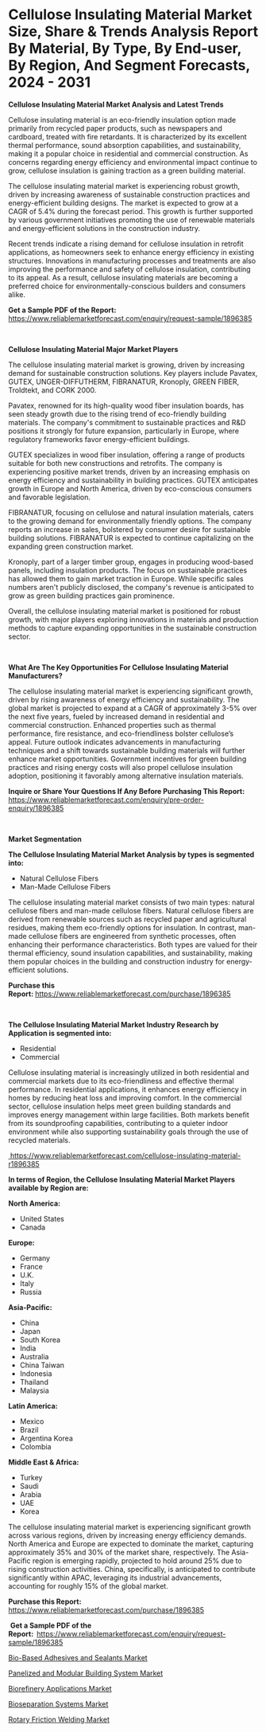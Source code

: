 <p><h1>Cellulose Insulating Material Market Size, Share & Trends Analysis Report By Material, By Type, By End-user, By Region, And Segment Forecasts, 2024 - 2031</h1></p><p><strong>Cellulose Insulating Material Market Analysis and Latest Trends</strong></p>
<p><p>Cellulose insulating material is an eco-friendly insulation option made primarily from recycled paper products, such as newspapers and cardboard, treated with fire retardants. It is characterized by its excellent thermal performance, sound absorption capabilities, and sustainability, making it a popular choice in residential and commercial construction. As concerns regarding energy efficiency and environmental impact continue to grow, cellulose insulation is gaining traction as a green building material.</p><p>The cellulose insulating material market is experiencing robust growth, driven by increasing awareness of sustainable construction practices and energy-efficient building designs. The market is expected to grow at a CAGR of 5.4% during the forecast period. This growth is further supported by various government initiatives promoting the use of renewable materials and energy-efficient solutions in the construction industry.</p><p>Recent trends indicate a rising demand for cellulose insulation in retrofit applications, as homeowners seek to enhance energy efficiency in existing structures. Innovations in manufacturing processes and treatments are also improving the performance and safety of cellulose insulation, contributing to its appeal. As a result, cellulose insulating materials are becoming a preferred choice for environmentally-conscious builders and consumers alike.</p></p>
<p><strong>Get a Sample PDF of the Report:&nbsp;</strong> <a href="https://www.reliablemarketforecast.com/enquiry/request-sample/1896385?utm_campaign=121&utm_medium=2&utm_source=Github&utm_content=ia&utm_term=24102024&utm_id=cellulose-insulating-material">https://www.reliablemarketforecast.com/enquiry/request-sample/1896385</a></p>
<p>&nbsp;</p>
<p><strong>Cellulose Insulating Material Major Market Players</strong></p>
<p><p>The cellulose insulating material market is growing, driven by increasing demand for sustainable construction solutions. Key players include Pavatex, GUTEX, UNGER-DIFFUTHERM, FIBRANATUR, Kronoply, GREEN FIBER, Troldtekt, and CORK 2000.</p><p>Pavatex, renowned for its high-quality wood fiber insulation boards, has seen steady growth due to the rising trend of eco-friendly building materials. The company's commitment to sustainable practices and R&D positions it strongly for future expansion, particularly in Europe, where regulatory frameworks favor energy-efficient buildings.</p><p>GUTEX specializes in wood fiber insulation, offering a range of products suitable for both new constructions and retrofits. The company is experiencing positive market trends, driven by an increasing emphasis on energy efficiency and sustainability in building practices. GUTEX anticipates growth in Europe and North America, driven by eco-conscious consumers and favorable legislation.</p><p>FIBRANATUR, focusing on cellulose and natural insulation materials, caters to the growing demand for environmentally friendly options. The company reports an increase in sales, bolstered by consumer desire for sustainable building solutions. FIBRANATUR is expected to continue capitalizing on the expanding green construction market.</p><p>Kronoply, part of a larger timber group, engages in producing wood-based panels, including insulation products. The focus on sustainable practices has allowed them to gain market traction in Europe. While specific sales numbers aren't publicly disclosed, the company's revenue is anticipated to grow as green building practices gain prominence.</p><p>Overall, the cellulose insulating material market is positioned for robust growth, with major players exploring innovations in materials and production methods to capture expanding opportunities in the sustainable construction sector.</p></p>
<p>&nbsp;</p>
<p><strong>What Are The Key Opportunities For Cellulose Insulating Material Manufacturers?</strong></p>
<p><p>The cellulose insulating material market is experiencing significant growth, driven by rising awareness of energy efficiency and sustainability. The global market is projected to expand at a CAGR of approximately 3-5% over the next five years, fueled by increased demand in residential and commercial construction. Enhanced properties such as thermal performance, fire resistance, and eco-friendliness bolster cellulose’s appeal. Future outlook indicates advancements in manufacturing techniques and a shift towards sustainable building materials will further enhance market opportunities. Government incentives for green building practices and rising energy costs will also propel cellulose insulation adoption, positioning it favorably among alternative insulation materials.</p></p>
<p><strong>Inquire or Share Your Questions If Any Before Purchasing This Report:</strong> <a href="https://www.reliablemarketforecast.com/enquiry/pre-order-enquiry/1896385?utm_campaign=121&utm_medium=2&utm_source=Github&utm_content=ia&utm_term=24102024&utm_id=cellulose-insulating-material">https://www.reliablemarketforecast.com/enquiry/pre-order-enquiry/1896385</a></p>
<p>&nbsp;</p>
<p><strong>Market Segmentation</strong></p>
<p><strong>The Cellulose Insulating Material Market Analysis by types is segmented into:</strong></p>
<p><ul><li>Natural Cellulose Fibers</li><li>Man-Made Cellulose Fibers</li></ul></p>
<p><p>The cellulose insulating material market consists of two main types: natural cellulose fibers and man-made cellulose fibers. Natural cellulose fibers are derived from renewable sources such as recycled paper and agricultural residues, making them eco-friendly options for insulation. In contrast, man-made cellulose fibers are engineered from synthetic processes, often enhancing their performance characteristics. Both types are valued for their thermal efficiency, sound insulation capabilities, and sustainability, making them popular choices in the building and construction industry for energy-efficient solutions.</p></p>
<p><strong>Purchase this Report:&nbsp;</strong><a href="https://www.reliablemarketforecast.com/purchase/1896385?utm_campaign=121&utm_medium=2&utm_source=Github&utm_content=ia&utm_term=24102024&utm_id=cellulose-insulating-material">https://www.reliablemarketforecast.com/purchase/1896385</a></p>
<p>&nbsp;</p>
<p><strong>The Cellulose Insulating Material Market Industry Research by Application is segmented into:</strong></p>
<p><ul><li>Residential</li><li>Commercial</li></ul></p>
<p><p>Cellulose insulating material is increasingly utilized in both residential and commercial markets due to its eco-friendliness and effective thermal performance. In residential applications, it enhances energy efficiency in homes by reducing heat loss and improving comfort. In the commercial sector, cellulose insulation helps meet green building standards and improves energy management within large facilities. Both markets benefit from its soundproofing capabilities, contributing to a quieter indoor environment while also supporting sustainability goals through the use of recycled materials.</p></p>
<p><a href="https://www.reliablemarketforecast.com/cellulose-insulating-material-r1896385?utm_campaign=121&utm_medium=2&utm_source=Github&utm_content=ia&utm_term=24102024&utm_id=cellulose-insulating-material">&nbsp;https://www.reliablemarketforecast.com/cellulose-insulating-material-r1896385</a></p>
<p><strong>In terms of Region, the Cellulose Insulating Material Market Players available by Region are:</strong></p>
<p>
    <p> <strong> North America: </strong>
        <ul>
            <li>United States</li>
            <li>Canada</li>
        </ul>
        </p> 
    <p> <strong> Europe: </strong>
        <ul>
            <li>Germany</li>
            <li>France</li>
            <li>U.K.</li>
            <li>Italy</li>
            <li>Russia</li>
        </ul>
        </p> 
    <p> <strong> Asia-Pacific: </strong>
        <ul>
            <li>China</li>
            <li>Japan</li>
            <li>South Korea</li>
            <li>India</li>
            <li>Australia</li>
            <li>China Taiwan</li>
            <li>Indonesia</li>
            <li>Thailand</li>
            <li>Malaysia</li>
        </ul>
        </p> 
    <p> <strong> Latin America: </strong>
        <ul>
            <li>Mexico</li>
            <li>Brazil</li>
            <li>Argentina Korea</li>
            <li>Colombia</li>
        </ul>
        </p> 
    <p> <strong> Middle East & Africa: </strong>
        <ul>
            <li>Turkey</li>
            <li>Saudi</li>
            <li>Arabia</li>
            <li>UAE</li>
            <li>Korea</li>
        </ul>
    </p>
    </p>
<p><p>The cellulose insulating material market is experiencing significant growth across various regions, driven by increasing energy efficiency demands. North America and Europe are expected to dominate the market, capturing approximately 35% and 30% of the market share, respectively. The Asia-Pacific region is emerging rapidly, projected to hold around 25% due to rising construction activities. China, specifically, is anticipated to contribute significantly within APAC, leveraging its industrial advancements, accounting for roughly 15% of the global market.</p></p>
<p><strong>Purchase this Report: </strong><a href="https://www.reliablemarketforecast.com/purchase/1896385?utm_campaign=121&utm_medium=2&utm_source=Github&utm_content=ia&utm_term=24102024&utm_id=cellulose-insulating-material">https://www.reliablemarketforecast.com/purchase/1896385</a></p>
<p>&nbsp;<strong>Get a Sample PDF of the Report:&nbsp;&nbsp;</strong><a href="https://www.reliablemarketforecast.com/enquiry/request-sample/1896385?utm_campaign=121&utm_medium=2&utm_source=Github&utm_content=ia&utm_term=24102024&utm_id=cellulose-insulating-material">https://www.reliablemarketforecast.com/enquiry/request-sample/1896385</a></p>
<p><strong></strong></p>
<p><p><a href="https://github.com/halleabdon2v1s/Market-Research-Report-List-1/blob/main/bio-based-adhesives-and-sealants-market.md?utm_campaign=121&utm_medium=2&utm_source=Github&utm_content=ia&utm_term=24102024&utm_id=cellulose-insulating-material">Bio-Based Adhesives and Sealants Market</a></p><p><a href="https://github.com/melodyvssta/Market-Research-Report-List-1/blob/main/panelized-and-modular-building-system-market.md?utm_campaign=121&utm_medium=2&utm_source=Github&utm_content=ia&utm_term=24102024&utm_id=cellulose-insulating-material">Panelized and Modular Building System Market</a></p><p><a href="https://www.linkedin.com/pulse/biorefinery-applications-market-global-regional-analysis-focus-vodnf?utm_campaign=121&utm_medium=2&utm_source=Github&utm_content=ia&utm_term=24102024&utm_id=cellulose-insulating-material">Biorefinery Applications Market</a></p><p><a href="https://www.linkedin.com/pulse/bioseparation-systems-market-size-share-analysis-growth-hjlwf?utm_campaign=121&utm_medium=2&utm_source=Github&utm_content=ia&utm_term=24102024&utm_id=cellulose-insulating-material">Bioseparation Systems Market</a></p><p><a href="https://issuu.com/reportprime-2/docs/rotary-friction-welding-market-size_b2afb31028b73a?utm_campaign=121&utm_medium=2&utm_source=Github&utm_content=ia&utm_term=24102024&utm_id=cellulose-insulating-material">Rotary Friction Welding Market</a></p></p>